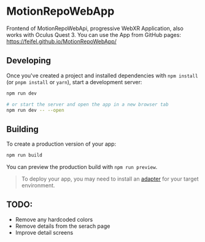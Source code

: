 # MotionRepoWebApp
Frontend of MotionRepoWebApi, progressive WebXR Application, also works with Oculus Quest 3. You can use the App from GitHub pages: https://feifel.github.io/MotionRepoWebApp/ 

## Developing

Once you've created a project and installed dependencies with `npm install` (or `pnpm install` or `yarn`), start a development server:

```sh
npm run dev

# or start the server and open the app in a new browser tab
npm run dev -- --open
```

## Building

To create a production version of your app:

```sh
npm run build
```

You can preview the production build with `npm run preview`.

> To deploy your app, you may need to install an [adapter](https://svelte.dev/docs/kit/adapters) for your target environment.


## TODO:
- Remove any hardcoded colors
- Remove details from the serach page
- Improve detail screens 
